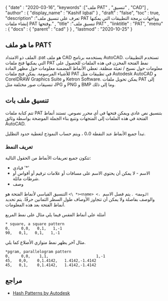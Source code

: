 {
  "date" : "2020-03-16",
  "keywords" :["ملف PAT" , "تنسيق" , "CAD"] ,
  "author" : {
    "display_name" : "Kashif Iqbal"
} ,
  "draft" : "false",
  "toc" : true,
  "description" :"تعرف على تنسيق ملف PAT وواجهات برمجة التطبيقات التي يمكنها إنشاء ملفات PAT وفتحها." ,
  "title" :"تنسيق ملف PAT" ,
  "linktitle" : "PAT",
  "menu" : {
    "docs" : {
      "parent" : "cad"
}
} ,
  "lastmod" : "2020-10-25"
}

## ما هو ملف PAT؟

الملف ذو الامتداد .pat هو ملف CAD يستخدمه برنامج AutoCAD. تستخدم التطبيقات التي يمكنها فتح ملفات PAT نمط الفتحة المخزن في هذه الملفات للحصول على معلومات حول نسيج / تعبئة منطقة. تعطي الأنماط المضمنة معلومات حول مظهر المادة للأشياء المرسومة. يمكن فتح ملفات PAT في تطبيقات مثل Autodesk AutoCAD و CorelDRAW Graphics Suite و Ketron Software. يمكن تحويل ملفات PAT إلى تنسيقات صور مختلفة مثل JPG و PNG و BMP وما إلى ذلك.

## تنسيق ملف بات

تتم كتابة ملفات PAT بتنسيق نص عادي ويمكن فتحها في أي محرر نصوص. تستند أنماط الفتحة في هذه الملفات إلى المتجهات وتتبع بناء الجملة الموضحة بواسطة وثائق AutoCAD.

تبدأ جميع الأنماط عند النقطة 0،0 ، ويتم حساب النموذج لتغطية حدود التظليل.

### تعريف النمط

تتكون جميع تعريفات الأنماط من الحقول التالية:
* قيادي '\*'
* الاسم - لا يمكن أن يحتوي الاسم على مسافات أو علامات ترقيم أو أقواس أو شرطات مائلة.
* وصف

التنسيق القياسي لأنماط الفتحة هو `<\ *><name> <، الوصف> `. يتم فصل الاسم والوصف بفاصلة ولا يمكن أن تتجاوز الأوصاف طول السطر الثمانين حرفًا. يتم تحديد أنماط الفتحة بعد هذه المعلومات.

أمثلة على أنماط الفقس
فيما يلي مثال على نمط المربع
```
* square, a square pattern
0,     0,0,   0,1,   1,-1
90,   0,1,   0,1,   1,-1
```
مثال آخر يظهر نمط متوازي الأضلاع كما يلي.

```
*pgram, parallelogram pattern
0,     0,0,    1,1,                     1,-1
45,   0,0,    0,1.4142,   1.4142,-1.4142
45,   0,1,    0,1.4142,   1.4142,-1.4142
```
## مراجع ##

* [Hash Patterns by Autodesk](https://help.autodesk.com/view/ACDLT/2018/ENU/?guid=GUID-A6F2E6FF-1717-44B6-A476-0CA817ADD77E)

